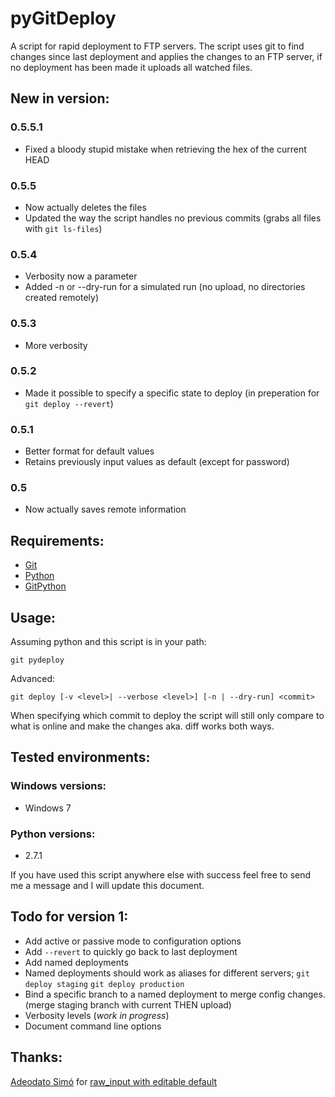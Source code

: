 pyGitDeploy
===========

A script for rapid deployment to FTP servers.
The script uses git to find changes since last deployment and applies the changes to an FTP server, if no deployment has been made it uploads all watched files.


New in version:
-----

### 0.5.5.1 ###
* Fixed a bloody stupid mistake when retrieving the hex of the current HEAD

### 0.5.5 ###
* Now actually deletes the files
* Updated the way the script handles no previous commits (grabs all files with `git ls-files`)

### 0.5.4 ###
* Verbosity now a parameter
* Added -n or --dry-run for a simulated run (no upload, no directories created remotely)

### 0.5.3 ###
* More verbosity

### 0.5.2 ###
* Made it possible to specify a specific state to deploy (in preperation for `git deploy --revert`)

### 0.5.1 ###
* Better format for default values
* Retains previously input values as default (except for password)

### 0.5 ###
* Now actually saves remote information

Requirements:
-----
* [Git](http://git-scm.com/)
* [Python](http://www.python.org/)
* [GitPython](http://packages.python.org/GitPython/0.3.1/index.html)

Usage:
------
Assuming python and this script is in your path:

    git pydeploy
    
Advanced:

    git deploy [-v <level>| --verbose <level>] [-n | --dry-run] <commit>

When specifying which commit to deploy the script will still only compare to what is online and make the changes aka. diff works both ways.


Tested environments:
--------------------
### Windows versions: ###
* Windows 7

### Python versions: ###
* 2.7.1

If you have used this script anywhere else with success feel free to send me a message and I will update this document.


Todo for version 1:
--------

* Add active or passive mode to configuration options
* Add `--revert` to quickly go back to last deployment
* Add named deployments
 * Named deployments should work as aliases for different servers; `git deploy staging` `git deploy production`
* Bind a specific branch to a named deployment to merge config changes. (merge staging branch with current THEN upload)
* Verbosity levels (_work in progress_)
* Document command line options

Thanks:
-------
[Adeodato Simó](http://martirioenbenidorm.blogspot.com/) for [raw_input with editable default](http://chistera.yi.org/~dato/blog/entries/2008/02/14/python_raw_input_with_an_editable_default_value_using_readline.html)